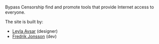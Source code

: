 Bypass Censorship find and promote tools that provide Internet access to everyone.

The site is built by:

- [Leyla Avsar](https://www.leylaavsar.com/) (designer)
- [Fredrik Jonsson](https://xdeb.net/) (dev)

